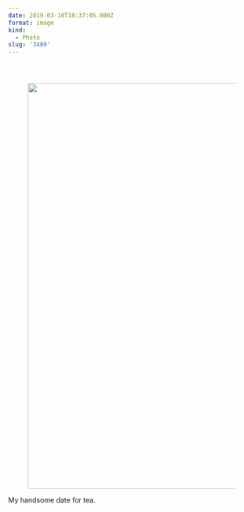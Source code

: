 ```yaml
---
date: 2019-03-10T18:37:05.000Z
format: image
kind:
  - Photo
slug: '3489'
---
```

<section class="response"> <header> </header>

<div data-carousel-extra='{"blog_id":1,"permalink":"https:\/\/www.yergler.net\/2019\/03\/10\/3489\/"}' id='gallery-17' class='gallery galleryid-3489 gallery-columns-1 gallery-size-large'>
  <figure class='gallery-item'>

  <div class='gallery-icon portrait'>
    <a href='https://www.yergler.net/wp-content/uploads/2019/03/igwI2FNX.jpg'><img width="660" height="825" src="https://www.yergler.net/wp-content/uploads/2019/03/igwI2FNX-819x1024.jpg" class="attachment-large size-large" alt="" loading="lazy" srcset="https://www.yergler.net/wp-content/uploads/2019/03/igwI2FNX-819x1024.jpg 819w, https://www.yergler.net/wp-content/uploads/2019/03/igwI2FNX-240x300.jpg 240w, https://www.yergler.net/wp-content/uploads/2019/03/igwI2FNX-768x960.jpg 768w, https://www.yergler.net/wp-content/uploads/2019/03/igwI2FNX.jpg 1080w" sizes="(max-width: 660px) 100vw, 660px" data-attachment-id="3488" data-permalink="https://www.yergler.net/igwi2fnx/" data-orig-file="https://www.yergler.net/wp-content/uploads/2019/03/igwI2FNX.jpg" data-orig-size="1080,1350" data-comments-opened="0" data-image-meta="{&quot;aperture&quot;:&quot;0&quot;,&quot;credit&quot;:&quot;&quot;,&quot;camera&quot;:&quot;&quot;,&quot;caption&quot;:&quot;&quot;,&quot;created_timestamp&quot;:&quot;0&quot;,&quot;copyright&quot;:&quot;&quot;,&quot;focal_length&quot;:&quot;0&quot;,&quot;iso&quot;:&quot;0&quot;,&quot;shutter_speed&quot;:&quot;0&quot;,&quot;title&quot;:&quot;&quot;,&quot;orientation&quot;:&quot;0&quot;}" data-image-title="igwI2FNX" data-image-description="" data-image-caption="" data-medium-file="https://www.yergler.net/wp-content/uploads/2019/03/igwI2FNX-240x300.jpg" data-large-file="https://www.yergler.net/wp-content/uploads/2019/03/igwI2FNX-819x1024.jpg" /></a>
  </div></figure>
</div></section>

My handsome date for tea.
